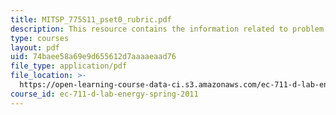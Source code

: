 ```yaml
---
title: MITSP_775S11_pset0_rubric.pdf
description: This resource contains the information related to problem set grading rubric.
type: courses
layout: pdf
uid: 74baee58a69e9d655612d7aaaaeaad76
file_type: application/pdf
file_location: >-
  https://open-learning-course-data-ci.s3.amazonaws.com/ec-711-d-lab-energy-spring-2011/74baee58a69e9d655612d7aaaaeaad76_MITSP_775S11_pset0_rubric.pdf
course_id: ec-711-d-lab-energy-spring-2011
---
```

